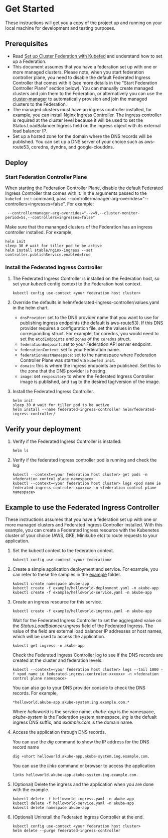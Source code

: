 # Get Started

These instructions will get you a copy of the project up and running on your local machine for development and testing purposes.

## Prerequisites

- Read [Set up Cluster Federation with Kubefed](https://kubernetes.io/docs/tasks/federation/set-up-cluster-federation-kubefed/) and understand how to set up a Federation.
- This document assumes that you have a federation set up with one or more managed clusters. Please note, when you start federation controller plane, you need to disable the default Federated Ingress Controller that comes with it (see more details in the "Start Federation Controller Plane" section below). You can manually create managed clusters and join them to the Federation, or alternatively you can use the [cluster-manager](https://github.com/oracle/cluster-manager) to automatically provision and join the managed clusters to the Federation.
- The managed clusters must have an ingress controller installed, for example, you can install Nginx Ingress Controller. The ingress controller is required at the cluster level because it will be used to set the Status.LoadBalancer.Ingress field on the ingress object with its external load balancer IP. 
- Set up a hosted zone for the domain where the DNS records will be published. You can set up a DNS server of your choice such as aws-route53, coredns, dyndns, and google-clouddns.


## Deploy

### Start Federation Controller Plane

When starting the Federation Controller Plane, disable the default Federated Ingress Controller that comes with it. In the arguments passed to the `kubefed init` command, pass --controllermanager-arg-overrides="--controllers=ingresses=false". For example:

```
 --controllermanager-arg-overrides="--v=9,--cluster-monitor-period=5s,--controllers=ingresses=false"
```

Make sure that the mananged clusters of the Federation has an ingress controller installed. For example,

```
helm init
sleep 30 # wait for tiller pod to be active
helm install stable/nginx-ingress --set controller.publishService.enabled=true
```

### Install the Federated Ingress Controller

1. The Federated Ingress Controller is installed on the Federation host, so set your *kubectl* config context to the Federation host context.
    ```
    kubectl config use-context <your federation host cluster>
    ```
2. Override the defaults in helm/federated-ingress-controller/values.yaml in the helm chart.
    * `dnsProvider`: set to the DNS provider name that you want to use for publishing ingress endpoints (the default is aws-route53). If this DNS provider requires a configuration file, set the values in the corresponding struct. For example, for coredns, you would need to set the `etcdEndpoints` and `zones` of the `coredns` struct.
	*  `federationEndpoint`: set to your Federation API server endpoint.
	* `federationContext`: set to your Federation name.
	* `federationHostNamespace`: set to the namespace where Federation Controller Plane was started via `kubefed init`.
	* `domain`: this is where the ingress endpoints are published. Set this to the zone that the DNS provider is hosting.
	* `image`: set `respository` to where the Federated Ingress Controller image is published, and `tag` to the desired tag/version of the image.

3. Install the Federated Ingress Controller.
    ```
    helm init
    sleep 30 # wait for tiller pod to be active
    helm install --name federated-ingress-controller helm/federated-ingress-controller/
    ```

## Verify your deployment

1. Verify if the Federated Ingress Controller is installed: 
    ```
    helm ls
    ```

2. Verify if the federated ingress controller pod is running and check the log:
    ```
    kubectl --context=<your federation host cluster> get pods -n <federation control plane namespace>
    kubectl --context=<your federation host cluster> logs <pod name ie federated-ingress-controler-xxxxxx> -n <federation control plane namespace>
    ```

## Example to use the Federated Ingress Controller

These instructions assumes that you have a federation set up with one or more managed clusters and Federated Ingress Controller installed. With this example, you can create a Federated Ingress resource with the Kubenetes cluster of your choice (AWS, GKE, Minikube etc) to route requests to your application.

1. Set the kubectl context to the federation context.
	```
	kubectl config use-context <your federation>
	```

2. Create a simple application deployment and service. For example, you can refer to these file samples in the [example](./example) folder.
	```
	kubectl create namespace akube-app
	kubectl create -f example/helloworld-deployment.yaml -n akube-app
	kubectl create -f example/helloworld-service.yaml -n akube-app
	```

3. Create an ingress resource for this service.
	```
	kubectl create -f example/helloworld-ingress.yaml -n akube-app
	```

	Wait for the Federated Ingress Controller to set the aggregated value on the *Status.LoadBalancer.Ingress* field of the Federated Ingress. The value of the field are external load balancer IP addresses or host names, which will be used to access the application.
	```
	kubectl get ingress -n akube-app
	```

	Check the Federated Ingress Controller log to see if the DNS records are created at the cluster and federation levels.
	```
	kubectl --context=<your federation host cluster> logs --tail 1000 -f <pod name ie federated-ingress-controler-xxxxxx> -n <federation control plane namespace>
	```
	You can also go to your DNS provider console to check the DNS records. For example,
	```
	*helloworld.akube-app.akube-system.ing.example.com.*
	```
	Where *helloworld* is the service name, *akube-app* is the namespace, *akube-system* is the Federation system namespace, *ing* is the defualt ingress DNS suffix, and *example.com* is the domain name.
	
4. Access the application through DNS records.
    
	You can use the *dig* command to show the IP address for the DNS record name
	```
	dig +short helloworld.akube-app.akube-system.ing.example.com.
	```
	
	You can use the *links* command or browser to access the application 
	```
	links helloworld.akube-app.akube-system.ing.example.com.
	```
5. (Optional) Delete the ingress and the application when you are done with the example.
	```
	kubectl delete -f helloworld-ingress.yaml -n akube-app
	kubectl delete -f helloworld-service.yaml -n akube-app
	kubectl delete namespace akube-app
	```
6. (Optional) Uninstall the Federated Ingress Controller at the end. 
    ```
    kubectl config use-context <your federation host cluster>
    helm delete --purge federated-ingress-controller
    ```
